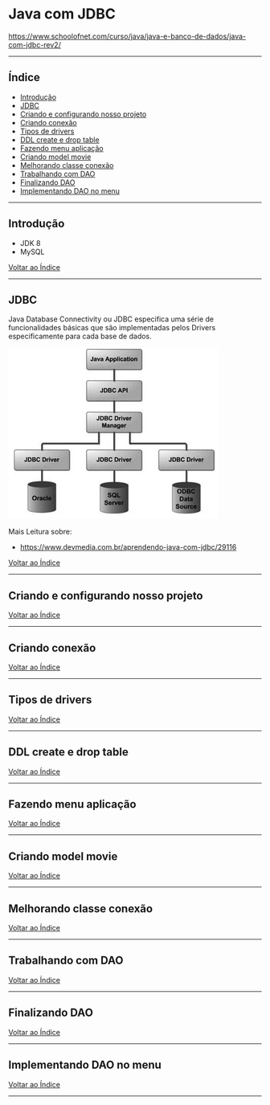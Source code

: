 # Java com JDBC

https://www.schoolofnet.com/curso/java/java-e-banco-de-dados/java-com-jdbc-rev2/

---

## <a name="indice">Índice</a>

- [Introdução](#parte1)   
- [JDBC](#parte2)   
- [Criando e configurando nosso projeto](#parte3)   
- [Criando conexão](#parte4)   
- [Tipos de drivers](#parte5)   
- [DDL create e drop table](#parte6)   
- [Fazendo menu aplicação](#parte7)   
- [Criando model movie](#parte8)   
- [Melhorando classe conexão](#parte9)   
- [Trabalhando com DAO](#parte10)   
- [Finalizando DAO](#parte11)   
- [Implementando DAO no menu](#parte12)   



---

## <a name="parte1">Introdução</a>

- JDK 8
- MySQL

[Voltar ao Índice](#indice)

---

## <a name="parte2">JDBC</a>

Java Database Connectivity ou JDBC especifica uma série de funcionalidades básicas que são implementadas pelos Drivers especificamente para cada base de dados.

![Diagrama JDBC](https://github.com/josemalcher/SchoolOfNet-plano-de-estudo-JAVA-DEVELOPER/blob/master/06Java%20com%20JDBC/readme-img/jdbc.png?raw=true)

Mais Leitura sobre: 
- https://www.devmedia.com.br/aprendendo-java-com-jdbc/29116


[Voltar ao Índice](#indice)

---

## <a name="parte3">Criando e configurando nosso projeto</a>


[Voltar ao Índice](#indice)

---

## <a name="parte4">Criando conexão</a>


[Voltar ao Índice](#indice)

---

## <a name="parte5">Tipos de drivers</a>


[Voltar ao Índice](#indice)

---

## <a name="parte6">DDL create e drop table</a>


[Voltar ao Índice](#indice)

---

## <a name="parte7">Fazendo menu aplicação</a>


[Voltar ao Índice](#indice)

---

## <a name="parte8">Criando model movie</a>


[Voltar ao Índice](#indice)

---

## <a name="parte9">Melhorando classe conexão</a>


[Voltar ao Índice](#indice)

---

## <a name="parte10">Trabalhando com DAO</a>


[Voltar ao Índice](#indice)

---

## <a name="parte11">Finalizando DAO</a>


[Voltar ao Índice](#indice)

---

## <a name="parte12">Implementando DAO no menu</a>


[Voltar ao Índice](#indice)

---